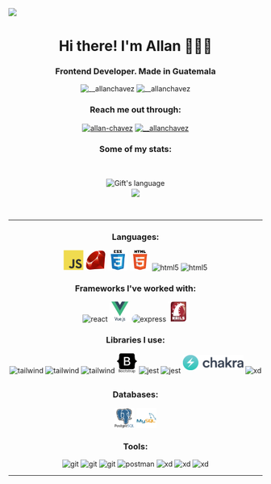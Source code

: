 ![](https://komarev.com/ghpvc/?username=allanJosueChavez&color=green)

<h1 align="center">Hi there! I'm Allan 🧑🏻‍💻</h1>

<h3 align="center">Frontend Developer. Made in Guatemala </h3>
<p align="center"  > 
<img  style="" src="https://i.ibb.co/56t0xg3/flagpng.webp" alt="__allanchavez" height="30" width="30" />
<img  style="" src="https://i.ibb.co/s9M433F/7490992.png" alt="__allanchavez" height="30" width="30" />

</p>

<h3 align="center">Reach me out through:</h3>
<p align="center">
<a href="https://linkedin.com/in/allan-chavez" target="blank"><img align="center" src="https://raw.githubusercontent.com/rahuldkjain/github-profile-readme-generator/master/src/images/icons/Social/linked-in-alt.svg" alt="allan-chavez" height="30" width="40" /></a>
<a href="https://instagram.com/__allanchavez" target="blank"><img align="center" src="https://raw.githubusercontent.com/rahuldkjain/github-profile-readme-generator/master/src/images/icons/Social/instagram.svg" alt="__allanchavez" height="30" width="40" /></a>
</p> 
<h3 align="center">Some of my stats:</h3>
<br/>
    <p align="center">
          <img align="center" src="https://github-readme-stats.vercel.app/api/top-langs?username=allanJosueChavez&langs_count=10&show_icons=true&locale=en&layout=compact&theme=dark" alt="Gift's language" height="192px"  width="500px"/>  <br/>
                  <img align="center" src="https://awesome-github-stats.azurewebsites.net/user-stats/allanJosueChavez?cardType=level-alternate&theme=dark" />
    </p>
 <br/>
<hr> <h3 align="center">Languages:</h3>  <div align="center"></p>  
 <img src="https://raw.githubusercontent.com/devicons/devicon/master/icons/javascript/javascript-original.svg" alt="javascript" width="40" height="40"/>  
      <img src="https://raw.githubusercontent.com/devicons/devicon/master/icons/ruby/ruby-original.svg" alt="ruby" width="40" height="40"/> <img src="https://raw.githubusercontent.com/devicons/devicon/master/icons/css3/css3-original-wordmark.svg" alt="css3" width="40" height="40"/>  
<img src="https://raw.githubusercontent.com/devicons/devicon/master/icons/html5/html5-original-wordmark.svg" alt="html5" width="40" height="40"/> 
<img src="https://codebrainiac.com/wp-content/uploads/2020/11/java.png" alt="html5" width="40" height="40"/> 
<img src="https://thinkotb.b-cdn.net/wp-content/uploads/2023/01/c-4.svg" alt="html5" width="40" height="40"/> 
  </div>
 <h3 align="center">Frameworks I've worked with: </h3>
   <div align="center">
   <img src="https://i.ibb.co/MGsFcH2/584830f5cef1014c0b5e4aa1.png" alt="react" width="45" height="40"/>  <img src="https://raw.githubusercontent.com/devicons/devicon/master/icons/vuejs/vuejs-original-wordmark.svg" alt="vuejs" width="40" height="40"/>  
 <img style="border-radius:40px" src="https://expressjs.com/images/express-facebook-share.png" alt="express" height=" 30"/> 
 <img src="https://raw.githubusercontent.com/devicons/devicon/master/icons/rails/rails-original-wordmark.svg" alt="rails" width="40" height="40"/>
  <h3 align="center">Libraries I use: </h3>
   <img src="https://www.vectorlogo.zone/logos/tailwindcss/tailwindcss-icon.svg" alt="tailwind" width="40" height="40"/> 
         <img src="https://seeklogo.com/images/R/react-query-logo-1340EA4CE9-seeklogo.com.png" alt="tailwind" width="40" height="40"/> 
      <img src="https://camo.githubusercontent.com/be384df72ff1748336f5927f7116e79a37cbe1639a5b7db162be2d7afe350f87/68747470733a2f2f63646e2e767565746966796a732e636f6d2f696d616765732f6c6f676f732f6c6f676f2e737667" alt="tailwind" width="40" height="40"/> 
  <img src="https://raw.githubusercontent.com/devicons/devicon/master/icons/bootstrap/bootstrap-plain-wordmark.svg" alt="bootstrap" width="40" height="40"/>
   <img src="https://www.vectorlogo.zone/logos/jestjsio/jestjsio-icon.svg" alt="jest" width="40" height="40"/> 
      <img src="https://vee-validate.logaretm.com/v4/logo.png" alt="jest" width="40" height="40"/> 
     <img style="padding-bottom:6px" src="https://raw.githubusercontent.com/chakra-ui/chakra-ui/main/media/logo-colored@2x.png?raw=true" alt="xd" width="120" height="30"/>
          <img style="padding-bottom:6px" src="https://tsed.io/prisma-2.svg" alt="xd" width="80" height="30"/>
  <h3 align="center">Databases: </h3>
  <div align="center">
  <img src="https://raw.githubusercontent.com/devicons/devicon/master/icons/postgresql/postgresql-original-wordmark.svg" alt="postgresql" width="40" height="40"/>
    <img src="https://raw.githubusercontent.com/devicons/devicon/master/icons/mysql/mysql-original-wordmark.svg" alt="mysql" width="40" height="40"/>
   <h3 align="center">Tools: </h3>
   <div align="center">
         <img src="https://upload.wikimedia.org/wikipedia/commons/thumb/d/db/Npm-logo.svg/1200px-Npm-logo.svg.png" alt="git" width="75" height="30"/>  
         <img src="https://upload.wikimedia.org/wikipedia/commons/1/11/Yarn-logo-kitten.svg" alt="git" width="75" height="30"/>           
      <img src="https://www.vectorlogo.zone/logos/git-scm/git-scm-icon.svg" alt="git" width="40" height="40"/>  
        <img src="https://www.vectorlogo.zone/logos/getpostman/getpostman-icon.svg" alt="postman" width="40" height="40"/>
 <img src="https://upload.wikimedia.org/wikipedia/commons/f/f1/Vitejs-logo.svg" alt="xd" width="40"/>
   <img src="https://raw.githubusercontent.com/webpack/media/master/logo/icon-square-big.png" alt="xd" width="40" height="40"/>
  <img src="https://cdn.worldvectorlogo.com/logos/adobe-xd.svg" alt="xd" width="40" height="40"/>
   </div>  
  <hr>